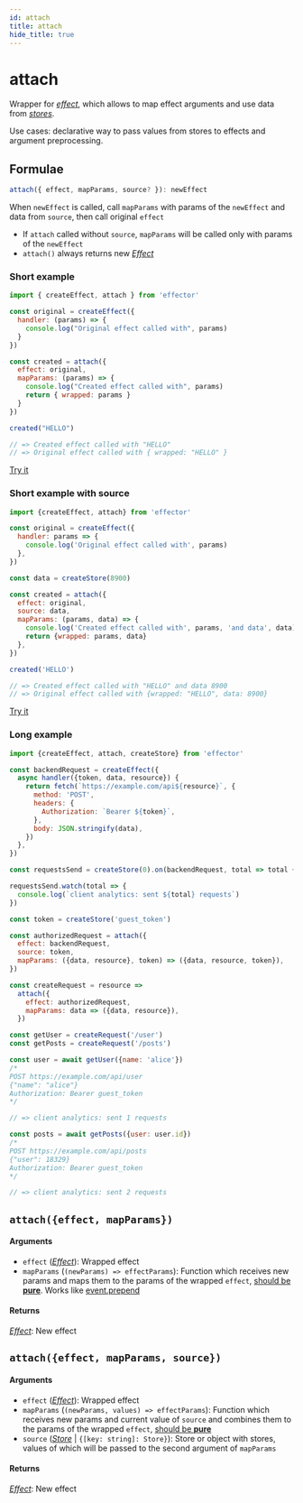 ```yaml
---
id: attach
title: attach
hide_title: true
---
```


# attach

Wrapper for [_effect_](Effect.md), which allows to map effect arguments and use data from [_stores_](Store.md).

Use cases: declarative way to pass values from stores to effects and argument preprocessing.

## Formulae

```ts
attach({ effect, mapParams, source? }): newEffect
```

When `newEffect` is called, call `mapParams` with params of the `newEffect` and data from `source`, then call original `effect`

- If `attach` called without `source`, `mapParams` will be called only with params of the `newEffect`
- `attach()` always returns new [_Effect_](Effect.md)

### Short example

```js
import { createEffect, attach } from 'effector'

const original = createEffect({
  handler: (params) => {
    console.log("Original effect called with", params)
  }
})

const created = attach({
  effect: original,
  mapParams: (params) => {
    console.log("Created effect called with", params)
    return { wrapped: params }
  }
})

created("HELLO")

// => Created effect called with "HELLO"
// => Original effect called with { wrapped: "HELLO" }
```

[Try it](https://share.effector.dev/VcTZZlF1)

### Short example with source

```js
import {createEffect, attach} from 'effector'

const original = createEffect({
  handler: params => {
    console.log('Original effect called with', params)
  },
})

const data = createStore(8900)

const created = attach({
  effect: original,
  source: data,
  mapParams: (params, data) => {
    console.log('Created effect called with', params, 'and data', data)
    return {wrapped: params, data}
  },
})

created('HELLO')

// => Created effect called with "HELLO" and data 8900
// => Original effect called with {wrapped: "HELLO", data: 8900}
```

[Try it](https://share.effector.dev/IYtQCWAU)


### Long example

```js
import {createEffect, attach, createStore} from 'effector'

const backendRequest = createEffect({
  async handler({token, data, resource}) {
    return fetch(`https://example.com/api${resource}`, {
      method: 'POST',
      headers: {
        Authorization: `Bearer ${token}`,
      },
      body: JSON.stringify(data),
    })
  },
})

const requestsSend = createStore(0).on(backendRequest, total => total + 1)

requestsSend.watch(total => {
  console.log(`client analytics: sent ${total} requests`)
})

const token = createStore('guest_token')

const authorizedRequest = attach({
  effect: backendRequest,
  source: token,
  mapParams: ({data, resource}, token) => ({data, resource, token}),
})

const createRequest = resource =>
  attach({
    effect: authorizedRequest,
    mapParams: data => ({data, resource}),
  })

const getUser = createRequest('/user')
const getPosts = createRequest('/posts')

const user = await getUser({name: 'alice'})
/*
POST https://example.com/api/user
{"name": "alice"}
Authorization: Bearer guest_token
*/

// => client analytics: sent 1 requests

const posts = await getPosts({user: user.id})
/*
POST https://example.com/api/posts
{"user": 18329}
Authorization: Bearer guest_token
*/

// => client analytics: sent 2 requests
```

## `attach({effect, mapParams})`

#### Arguments

- `effect` ([_Effect_](Effect.md)): Wrapped effect
- `mapParams` (`(newParams) => effectParams`): Function which receives new params and maps them to the params of the wrapped `effect`, [should be **pure**](../../glossary.md#pureness). Works like [event.prepend](Event.md#prependfn)

#### Returns

[_Effect_](Effect.md): New effect

## `attach({effect, mapParams, source})`

#### Arguments

- `effect` ([_Effect_](Effect.md)): Wrapped effect
- `mapParams` (`(newParams, values) => effectParams`): Function which receives new params and current value of `source` and combines them to the params of the wrapped `effect`, [should be **pure**](../../glossary.md#pureness)
- `source` ([_Store_](Store.md) | `{[key: string]: Store}`): Store or object with stores, values of which will be passed to the second argument of `mapParams`

#### Returns

[_Effect_](Effect.md): New effect
